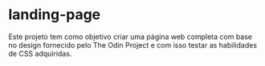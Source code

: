 # landing-page

Este projeto tem como objetivo criar uma página web completa com base no design fornecido pelo The Odin Project e com isso testar as habilidades de CSS adquiridas.